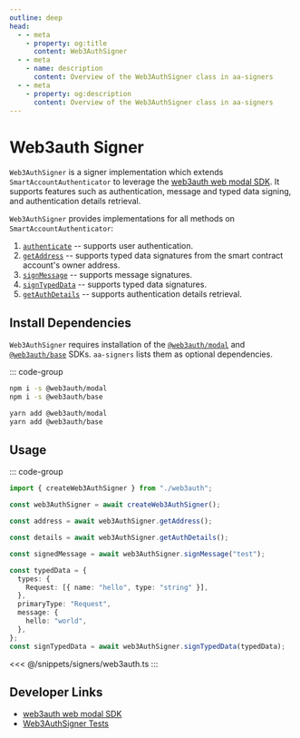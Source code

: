 ```yaml
---
outline: deep
head:
  - - meta
    - property: og:title
      content: Web3AuthSigner
  - - meta
    - name: description
      content: Overview of the Web3AuthSigner class in aa-signers
  - - meta
    - property: og:description
      content: Overview of the Web3AuthSigner class in aa-signers
---
```


# Web3auth Signer

`Web3AuthSigner` is a signer implementation which extends `SmartAccountAuthenticator` to leverage the [web3auth web modal SDK](https://web3auth.io/docs/sdk/pnp/web/modal). It supports features such as authentication, message and typed data signing, and authentication details retrieval.

`Web3AuthSigner` provides implementations for all methods on `SmartAccountAuthenticator`:

1.  [`authenticate`](/packages/aa-signers/web3auth/authenticate) -- supports user authentication.
2.  [`getAddress`](/packages/aa-signers/web3auth/getAddress) -- supports typed data signatures from the smart contract account's owner address.
3.  [`signMessage`](/packages/aa-signers/web3auth/signMessage) -- supports message signatures.
4.  [`signTypedData`](/packages/aa-signers/web3auth/signTypedData) -- supports typed data signatures.
5.  [`getAuthDetails`](/packages/aa-signers/web3auth/getAuthDetails) -- supports authentication details retrieval.

## Install Dependencies

`Web3AuthSigner` requires installation of the [`@web3auth/modal`](https://github.com/Web3Auth/web3auth-web/tree/master/packages/modal) and [`@web3auth/base`](https://github.com/Web3Auth/web3auth-web/tree/master/packages/base) SDKs. `aa-signers` lists them as optional dependencies.

::: code-group

```bash [npm]
npm i -s @web3auth/modal
npm i -s @web3auth/base
```

```bash [yarn]
yarn add @web3auth/modal
yarn add @web3auth/base
```

## Usage

::: code-group

```ts [example.ts]
import { createWeb3AuthSigner } from "./web3auth";

const web3AuthSigner = await createWeb3AuthSigner();

const address = await web3AuthSigner.getAddress();

const details = await web3AuthSigner.getAuthDetails();

const signedMessage = await web3AuthSigner.signMessage("test");

const typedData = {
  types: {
    Request: [{ name: "hello", type: "string" }],
  },
  primaryType: "Request",
  message: {
    hello: "world",
  },
};
const signTypedData = await web3AuthSigner.signTypedData(typedData);
```

<<< @/snippets/signers/web3auth.ts
:::

## Developer Links

- [web3auth web modal SDK](https://web3auth.io/docs/sdk/pnp/web/modal)
- [Web3AuthSigner Tests](https://github.com/alchemyplatform/aa-sdk/blob/main/packages/signers/src/web3auth/__tests__/signer.test.ts)
